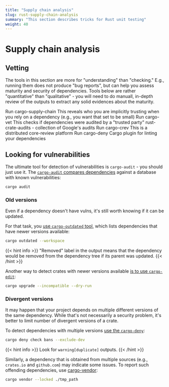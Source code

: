 ```yaml
---
title: "Supply chain analysis"
slug: rust-supply-chain-analysis
summary: "This section describes tricks for Rust unit testing"
weight: 40
---
```


# Supply chain analysis

## Vetting

The tools in this section are more for "understanding" than "checking." E.g., running them does not produce "bug reports", but can help you assess maturity and security of dependencies. Tools below are rather "quantitative" than "qualitative" - you will need to do manuall, in-depth review of the outputs to extract any solid evidences about the maturity.

 Run cargo-supply-chain
This reveals who you are implicitly trusting when you rely on a dependency (e.g., you want that set to be small)
 Run cargo-vet
This checks if dependencies were audited by a "trusted party"
rust-crate-audits - collection of Google's audits
 Run cargo-crev
This is a distributed core-review platform
 Run cargo-deny
Cargo plugin for linting your dependencies



## Looking for vulnerabilities

The ultimate tool for detection of vulnerabilities is `cargo-audit` - you should just use it.
The [`cargo-audit` compares dependencies]() against a database with known vulnerabilities:

```bash
cargo audit
```

### Old versions

Even if a dependency doesn't have vulns, it's still worth knowing if it can be updated.

For that task, you [use `cargo-outdated` tool](https://github.com/kbknapp/cargo-outdated), which lists dependencies that have newer versions available:

```bash
cargo outdated --workspace
```

{{< hint info >}}
"Removed" label in the output means that the dependency would be removed from the dependency tree if its parent was updated.
{{< /hint >}}

Another way to detect crates with newer versions available [is to use `cargo-edit`](https://github.com/killercup/cargo-edit?tab=readme-ov-file#cargo-upgrade):
```bash
cargo upgrade --incompatible --dry-run
```

### Divergent versions

It may happen that your project depends on multiple different versions of the same dependency.
While that's not necessarily a security problem, it's better to limit number of divergent versions of a crate.

To detect dependencies with multiple versions [use the `cargo-deny`](https://github.com/EmbarkStudios/cargo-deny):

```bash
cargo deny check bans --exclude-dev
```

{{< hint info >}}
Look for `warning[duplicate]` outputs.
{{< /hint >}}


Similarly, a dependency that is obtained from multiple sources (e.g., `crates.io` and `github.com`) may indicate some issues.
To report such offending dependencies, use [cargo-vendor](https://doc.rust-lang.org/cargo/commands/cargo-vendor.html):

```bash
cargo vendor --locked ./tmp_path
```
